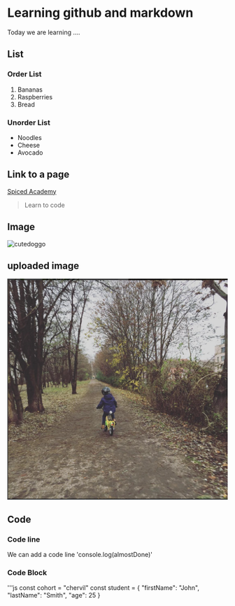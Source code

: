 # Learning github and markdown

Today we are learning ....

## List

### Order List

1. Bananas
2. Raspberries
3. Bread

### Unorder List

- Noodles
- Cheese
- Avocado

## Link to a page
[Spiced Academy](https://www.spiced-academy.com/de)

>Learn to code

## Image
![cutedoggo](https://2.bp.blogspot.com/-hViNxqMc6p8/UsynLUOnXtI/AAAAAAAAHc8/mTAW9FyoX3g/s1600/a6c5fadc3b4f5963908a6a40ac0c6f96.jpg)

## uploaded image

![kidonabike](./kidonabike.png)

## Code
### Code line

We can add a code line 'console.log(almostDone)'

### Code Block

'''js
const cohort = "chervil"
const student = {
"firstName": "John",
  "lastName": "Smith",
  "age": 25
}
```


